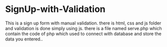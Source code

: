 # SignUp-with-Validation
This is a sign up form with manual validation.
there is html, css and js folder and validation is done simply using js. 
there is a file named serve.php which contain the code of php which used to connect with database and store the data you entered..
